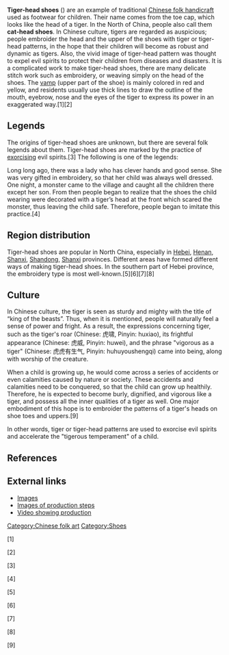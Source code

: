 **Tiger-head shoes** () are an example of traditional [Chinese folk
handicraft](Chinese_folk_art "wikilink") used as footwear for children.
Their name comes from the toe cap, which looks like the head of a tiger.
In the North of China, people also call them **cat-head shoes**. In
Chinese culture, tigers are regarded as auspicious; people embroider the
head and the upper of the shoes with tiger or tiger-head patterns, in
the hope that their children will become as robust and dynamic as
tigers. Also, the vivid image of tiger-head pattern was thought to expel
evil spirits to protect their children from diseases and disasters. It
is a complicated work to make tiger-head shoes, there are many delicate
stitch work such as embroidery, or weaving simply on the head of the
shoes. The [vamp](Shoe#Parts "wikilink") (upper part of the shoe) is
mainly colored in red and yellow, and residents usually use thick lines
to draw the outline of the mouth, eyebrow, nose and the eyes of the
tiger to express its power in an exaggerated way.[1][2]

## Legends

The origins of tiger-head shoes are unknown, but there are several folk
legends about them. Tiger-head shoes are marked by the practice of
[exorcising](exorcising "wikilink") evil spirits.[3] The following is
one of the legends:

Long long ago, there was a lady who has clever hands and good sense. She
was very gifted in embroidery, so that her child was always well
dressed. One night, a monster came to the village and caught all the
children there except her son. From then people began to realize that
the shoes the child wearing were decorated with a tiger’s head at the
front which scared the monster, thus leaving the child safe. Therefore,
people began to imitate this practice.[4]

## Region distribution

Tiger-head shoes are popular in North China, especially in
[Hebei](Hebei "wikilink"), [Henan](Henan "wikilink"),
[Shanxi](Shanxi "wikilink"), [Shandong](Shandong "wikilink"),
[Shanxi](Shanxi "wikilink") provinces. Different areas have formed
different ways of making tiger-head shoes. In the southern part of Hebei
province, the embroidery type is most well-known.[5][6][7][8]

## Culture

In Chinese culture, the tiger is seen as sturdy and mighty with the
title of “king of the beasts”. Thus, when it is mentioned, people will
naturally feel a sense of power and fright. As a result, the expressions
concerning tiger, such as the tiger's roar (Chinese: 虎啸, Pinyin:
huxiao), its frightful appearance (Chinese: 虎威, Pinyin: huwei), and
the phrase "vigorous as a tiger" (Chinese: 虎虎有生气, Pinyin:
huhuyoushengqi) came into being, along with worship of the creature.

When a child is growing up, he would come across a series of accidents
or even calamities caused by nature or society. These accidents and
calamities need to be conquered, so that the child can grow up
healthily. Therefore, he is expected to become burly, dignified, and
vigorous like a tiger, and possess all the inner qualities of a tiger as
well. One major embodiment of this hope is to embroider the patterns of
a tiger's heads on shoe toes and uppers.[9]

In other words, tiger or tiger-head patterns are used to exorcise evil
spirits and accelerate the "tigerous temperament" of a child.

## References

## External links

-   [Images](http://baike.baidu.com/albums/70493/70493/1/1986929.html#1986929$)
-   [Images of production
    steps](http://www.rouding.com/chuantongshougong/minjianyishu/30575.htm)
-   [Video showing
    production](http://www.rouding.com/chuantongshougong/minjianyishu/30577.htm)

[Category:Chinese folk art](Category:Chinese_folk_art "wikilink")
[Category:Shoes](Category:Shoes "wikilink")

[1]

[2]

[3]

[4]

[5]

[6]

[7]

[8]

[9]